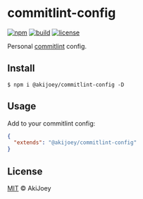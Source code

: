 # commitlint-config

[![npm][npm-image]][npm-url]
[![build][build-image]][build-url]
[![license][license-image]][license-url]

Personal [commitlint](https://github.com/conventional-changelog/commitlint) config.

## Install

`$ npm i @akijoey/commitlint-config -D`

## Usage

Add to your commitlint config:

```json
{
  "extends": "@akijoey/commitlint-config"
}
```

## License

[MIT][license-url] © AkiJoey

[npm-image]: https://img.shields.io/npm/v/@akijoey/commitlint-config
[npm-url]: https://www.npmjs.com/package/@akijoey/commitlint-config
[build-image]: https://www.travis-ci.org/akijoey/commitlint-config.svg?branch=master
[build-url]: https://www.travis-ci.org/akijoey/commitlint-config
[license-image]: https://img.shields.io/github/license/akijoey/commitlint-config
[license-url]: https://github.com/akijoey/commitlint-config/blob/master/LICENSE
